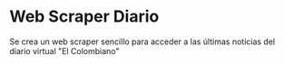 # Web Scraper Diario
Se crea un web scraper sencillo para acceder a las últimas noticias del diario virtual "El Colombiano"
